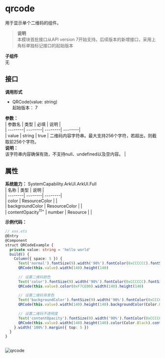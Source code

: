 # qrcode    
用于显示单个二维码的组件。  
> **说明**   
>本模块首批接口从API version 7开始支持。后续版本的新增接口，采用上角标单独标记接口的起始版本  
  
 **子组件**   
无  
    
## 接口  
  
  
    
 **调用形式**     
    
- QRCode(value: string)    
起始版本： 7    
    
 **参数：**     
| 参数名 | 类型 | 必填 | 说明 |  
| --------| --------| --------| --------|  
| value | string | true | 二维码内容字符串。最大支持256个字符，若超出，则截取前256个字符。<br/>**说明：** <br/>该字符串内容确保有效，不支持null、undefined以及空内容。 |  
    
## 属性  
    
 **系统能力：** SystemCapability.ArkUI.ArkUI.Full    
| 名称 | 类型 | 说明 |  
| --------| --------| --------|  
| color |  ResourceColor |  |  
| backgroundColor |  ResourceColor |  |  
| contentOpacity<sup>11+</sup> |  number \| Resource |  |  
    
 **示例代码：**   
```ts    
// xxx.ets  
@Entry  
@Component  
struct QRCodeExample {  
  private value: string = 'hello world'  
  build() {  
    Column({ space: 5 }) {  
      Text('normal').fontSize(9).width('90%').fontColor(0xCCCCCC).fontSize(30)  
      QRCode(this.value).width(140).height(140)  
  
      // 设置二维码颜色  
      Text('color').fontSize(9).width('90%').fontColor(0xCCCCCC).fontSize(30)  
      QRCode(this.value).color(0xF7CE00).width(140).height(140)  
  
      // 设置二维码背景色  
      Text('backgroundColor').fontSize(9).width('90%').fontColor(0xCCCCCC).fontSize(30)  
      QRCode(this.value).width(140).height(140).backgroundColor(Color.Orange)  
  
      // 设置二维码不透明度  
      Text('contentOpacity').fontSize(9).width('90%').fontColor(0xCCCCCC).fontSize(30)  
      QRCode(this.value).width(140).height(140).color(Color.Black).contentOpacity(0.1)  
    }.width('100%').margin({ top: 5 })  
  }  
}  
    
```    
  
![qrcode](figures/qrcode.png)  
